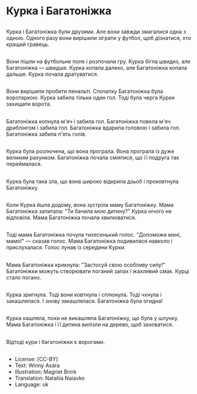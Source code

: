 # Курка і Багатоніжка

##
Курка і Багатоніжка були друзями. Але вони завжди змагалися одна з одною. Одного разу вони вирішили зіграти у футбол, щоб дізнатися, хто  кращий гравець.

##
Вони пішли на футбольне поле і розпочали гру. Курка бігла швидко, але Багатоніжка — швидше. Курка копала далеко, але Багатоніжка копала дальше. Курка почала дратуватися.

##
Вони вирішили пробити пенальті. Спочатку Багатоніжка була воротаркою. Курка забила тільки один гол. Тоді була черга Курки захищати ворота.

##
Багатоніжка копнула м'яч і забила гол. Багатоніжка повела м'яч дриблінгом і забила гол. Багатоніжка вдарила головою і забила гол. Багатоніжка забила п'ять голів.

##
Курка була розлючена, що вона програла. Вона програла із дуже великим рахунком. Багатоніжка почала сміятися, що її подруга так переймалася.

##
Курка була така зла, що вона широко відкрила дзьоб і проковтнула Багатоніжку.

##
Коли Курка йшла додому, вона зустріла маму Багатоніжку. Мама Багатоніжка запитала: "Ти бачила мою дитину?" Курка нічого не відповіла. Мама Багатоніжка почала хвилюватися.

##
Тоді мама Багатоніжка почула тихесенький голос. "Допоможи мені, мамо!" — сказав голос. Мама Багатоніжка подивилася навколо і прислухалася. Голос лунав із середини Курки.

##
Мама Багатоніжка крикнула: "Застосуй свою особливу силу!" Багатоніжки можуть створювати поганий запах і жахливий смак. Курці стало погано.

##
Курка зригнула. Тоді вони ковтнула і сплюнула. Тоді чхнула і закашлялася. І знову закашлялася. Багатоніжка була огидна!

##
Курка кашляла, поки не викашляла Багатоніжку, що була у шлунку. Мама Багатоніжка і її дитина вилізли на дерево, щоб заховатися.

##
Відтоді кури і багатоніжки є ворогами.

##
* License: [CC-BY]
* Text: Winny Asara
* Illustration: Magriet Brink
* Translation: Nataliia Naiavko
* Language: uk
